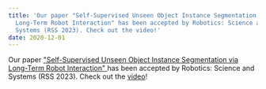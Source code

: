 ```yaml
---
title: 'Our paper "Self-Supervised Unseen Object Instance Segmentation via
  Long-Term Robot Interaction" has been accepted by Robotics: Science and
  Systems (RSS 2023). Check out the video!'
date: 2020-12-01
---
```

Our paper ["Self-Supervised Unseen Object Instance Segmentation via Long-Term Robot Interaction" ](https://arxiv.org/abs/2302.03793)has been accepted by Robotics: Science and Systems (RSS 2023). Check out the [video](https://youtu.be/_ykvsRAXRT0)!